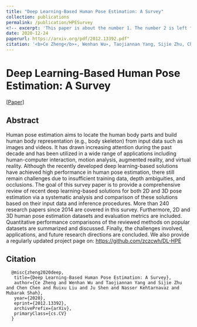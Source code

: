 ```yaml
---
title: "Deep Learning-Based Human Pose Estimation: A Survey"
collection: publications
permalink: /publication/HPESurvey
<!-- excerpt: 'This paper is about the number 1. The number 2 is left for future work.' -->
date: 2020-12-24
paperurl: https://arxiv.org/pdf/2012.13392.pdf"
citation: '<b>Ce Zheng</b>∗, Wenhan Wu∗, Taojiannan Yang, Sijie Zhu, Chen Chen, Ruixu Liu, Ju Shen, Nasser Kehtarnavaz, Mubarak Shah. "Deep Learning-Based Human Pose Estimation: A Survey". '
---
```

# Deep Learning-Based Human Pose Estimation: A Survey

[<a href="https://arxiv.org/abs/2009.00164">Paper</a>]



## Abstract
Human pose estimation aims to locate the human body parts and build human body representation (e.g., body skeleton) from
input data such as images and videos. It has drawn increasing attention during the past decade and has been utilized in a wide range of
applications including human-computer interaction, motion analysis, augmented reality, and virtual reality. Although the recently
developed deep learning-based solutions have achieved high performance in human pose estimation, there still remain challenges due to
insufficient training data, depth ambiguities, and occlusions. The goal of this survey paper is to provide a comprehensive review of recent
deep learning-based solutions for both 2D and 3D pose estimation via a systematic analysis and comparison of these solutions based on
their input data and inference procedures. More than 240 research papers since 2014 are covered in this survey. Furthermore, 2D and 3D
human pose estimation datasets and evaluation metrics are included. Quantitative performance comparisons of the reviewed methods on
popular datasets are summarized and discussed. Finally, the challenges involved, applications, and future research directions are
concluded. We also provide a regularly updated project page on: https://github.com/zczcwh/DL-HPE

## Citation
      @misc{zheng2020deep,
       title={Deep Learning-Based Human Pose Estimation: A Survey}, 
       author={Ce Zheng and Wenhan Wu and Taojiannan Yang and Sijie Zhu and Chen Chen and Ruixu Liu and Ju Shen and Nasser Kehtarnavaz and Mubarak Shah},
       year={2020},
       eprint={2012.13392},
       archivePrefix={arXiv},
       primaryClass={cs.CV}
      }
